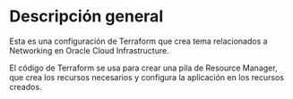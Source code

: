 # Descripción general

Esta es una configuración de Terraform que crea tema relacionados a Networking en Oracle Cloud Infrastructure.

El código de Terraform se usa para crear una pila de Resource Manager, que crea los recursos necesarios y configura la aplicación en los recursos creados.
